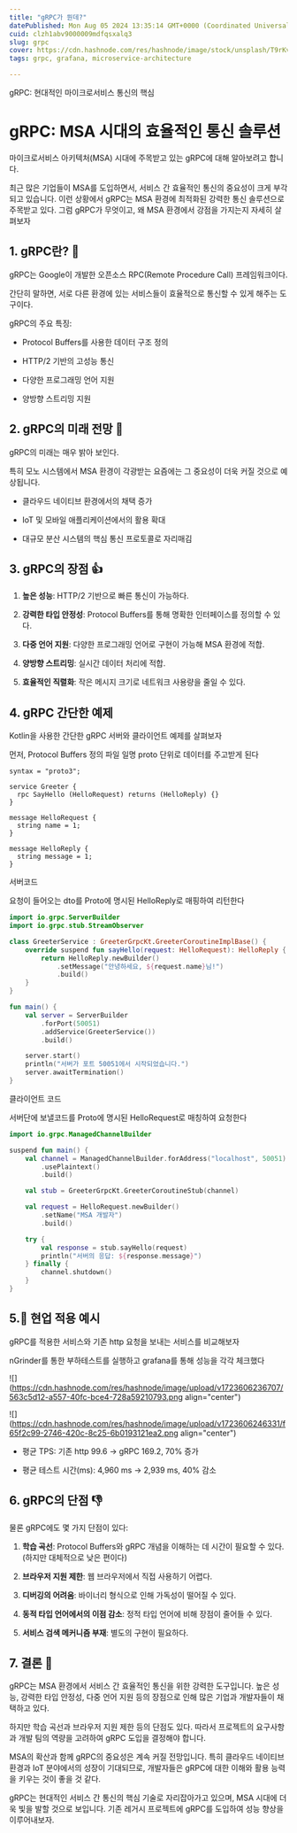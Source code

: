 ```yaml
---
title: "gRPC가 뭔데?"
datePublished: Mon Aug 05 2024 13:35:14 GMT+0000 (Coordinated Universal Time)
cuid: clzh1abv9000009mdfqsxalq3
slug: grpc
cover: https://cdn.hashnode.com/res/hashnode/image/stock/unsplash/T9rKvI3N0NM/upload/d7a0dc26fafb96ec2377220ffbd55a43.jpeg
tags: grpc, grafana, microservice-architecture

---
```


gRPC: 현대적인 마이크로서비스 통신의 핵심

# gRPC: MSA 시대의 효율적인 통신 솔루션

마이크로서비스 아키텍처(MSA) 시대에 주목받고 있는 gRPC에 대해 알아보려고 합니다.

최근 많은 기업들이 MSA를 도입하면서, 서비스 간 효율적인 통신의 중요성이 크게 부각되고 있습니다. 이런 상황에서 gRPC는 MSA 환경에 최적화된 강력한 통신 솔루션으로 주목받고 있다. 그럼 gRPC가 무엇이고, 왜 MSA 환경에서 강점을 가지는지 자세히 살펴보자

## 1\. gRPC란? 🤔

gRPC는 Google이 개발한 오픈소스 RPC(Remote Procedure Call) 프레임워크이다.

간단히 말하면, 서로 다른 환경에 있는 서비스들이 효율적으로 통신할 수 있게 해주는 도구이다.

gRPC의 주요 특징:

* Protocol Buffers를 사용한 데이터 구조 정의
    
* HTTP/2 기반의 고성능 통신
    
* 다양한 프로그래밍 언어 지원
    
* 양방향 스트리밍 지원
    

## 2\. gRPC의 미래 전망 🚀

gRPC의 미래는 매우 밝아 보인다.

특히 모노 시스템에서 MSA 환경이 각광받는 요즘에는 그 중요성이 더욱 커질 것으로 예상됩니다.

* 클라우드 네이티브 환경에서의 채택 증가
    
* IoT 및 모바일 애플리케이션에서의 활용 확대
    
* 대규모 분산 시스템의 핵심 통신 프로토콜로 자리매김
    

## 3\. gRPC의 장점 👍

1. **높은 성능**: HTTP/2 기반으로 빠른 통신이 가능하다.
    
2. **강력한 타입 안정성**: Protocol Buffers를 통해 명확한 인터페이스를 정의할 수 있다.
    
3. **다중 언어 지원**: 다양한 프로그래밍 언어로 구현이 가능해 MSA 환경에 적합.
    
4. **양방향 스트리밍**: 실시간 데이터 처리에 적합.
    
5. **효율적인 직렬화**: 작은 메시지 크기로 네트워크 사용량을 줄일 수 있다.
    

## 4\. gRPC 간단한 예제

Kotlin을 사용한 간단한 gRPC 서버와 클라이언트 예제를 살펴보자

먼저, Protocol Buffers 정의 파일 일명 proto 단위로 데이터를 주고받게 된다

```plaintext
syntax = "proto3";

service Greeter {
  rpc SayHello (HelloRequest) returns (HelloReply) {}
}

message HelloRequest {
  string name = 1;
}

message HelloReply {
  string message = 1;
}
```

서버코드

요청이 들어오는 dto를 Proto에 명시된 HelloReply로 매핑하여 리턴한다

```kotlin
import io.grpc.ServerBuilder
import io.grpc.stub.StreamObserver

class GreeterService : GreeterGrpcKt.GreeterCoroutineImplBase() {
    override suspend fun sayHello(request: HelloRequest): HelloReply {
        return HelloReply.newBuilder()
            .setMessage("안녕하세요, ${request.name}님!")
            .build()
    }
}

fun main() {
    val server = ServerBuilder
        .forPort(50051)
        .addService(GreeterService())
        .build()

    server.start()
    println("서버가 포트 50051에서 시작되었습니다.")
    server.awaitTermination()
}
```

클라이언트 코드

서버단에 보낼코드를 Proto에 명시된 HelloRequest로 매칭하여 요청한다

```kotlin
import io.grpc.ManagedChannelBuilder

suspend fun main() {
    val channel = ManagedChannelBuilder.forAddress("localhost", 50051)
        .usePlaintext()
        .build()

    val stub = GreeterGrpcKt.GreeterCoroutineStub(channel)

    val request = HelloRequest.newBuilder()
        .setName("MSA 개발자")
        .build()

    try {
        val response = stub.sayHello(request)
        println("서버의 응답: ${response.message}")
    } finally {
        channel.shutdown()
    }
}
```

## 5. 현업 적용 예시

gRPC를 적용한 서비스와 기존 http 요청을 보내는 서비스를 비교해보자

nGrinder를 통한 부하테스트를 실행하고 grafana를 통해 성능을 각각 체크했다

![](https://cdn.hashnode.com/res/hashnode/image/upload/v1723606236707/563c5d12-a557-40fc-bce4-728a59210793.png align="center")

![](https://cdn.hashnode.com/res/hashnode/image/upload/v1723606246331/f65f2c99-2746-420c-8c25-6b0193121ea2.png align="center")

* 평균 TPS: 기존 http 99.6 → gRPC 169.2, 70% 증가
    
* 평균 테스트 시간(ms): 4,960 ms → 2,939 ms, 40% 감소
    

## 6\. gRPC의 단점 👎

물론 gRPC에도 몇 가지 단점이 있다:

1. **학습 곡선**: Protocol Buffers와 gRPC 개념을 이해하는 데 시간이 필요할 수 있다. (하지만 대체적으로 낮은 편이다)
    
2. **브라우저 지원 제한**: 웹 브라우저에서 직접 사용하기 어렵다.
    
3. **디버깅의 어려움**: 바이너리 형식으로 인해 가독성이 떨어질 수 있다.
    
4. **동적 타입 언어에서의 이점 감소**: 정적 타입 언어에 비해 장점이 줄어들 수 있다.
    
5. **서비스 검색 메커니즘 부재**: 별도의 구현이 필요하다.
    

## 7\. 결론 🤩

gRPC는 MSA 환경에서 서비스 간 효율적인 통신을 위한 강력한 도구입니다. 높은 성능, 강력한 타입 안정성, 다중 언어 지원 등의 장점으로 인해 많은 기업과 개발자들이 채택하고 있다.

하지만 학습 곡선과 브라우저 지원 제한 등의 단점도 있다. 따라서 프로젝트의 요구사항과 개발 팀의 역량을 고려하여 gRPC 도입을 결정해야 합니다.

MSA의 확산과 함께 gRPC의 중요성은 계속 커질 전망입니다. 특히 클라우드 네이티브 환경과 IoT 분야에서의 성장이 기대되므로, 개발자들은 gRPC에 대한 이해와 활용 능력을 키우는 것이 좋을 것 같다.

gRPC는 현대적인 서비스 간 통신의 핵심 기술로 자리잡아가고 있으며, MSA 시대에 더욱 빛을 발할 것으로 보입니다. 기존 레거시 프로젝트에 gRPC를 도입하여 성능 향상을 이루어내보자.